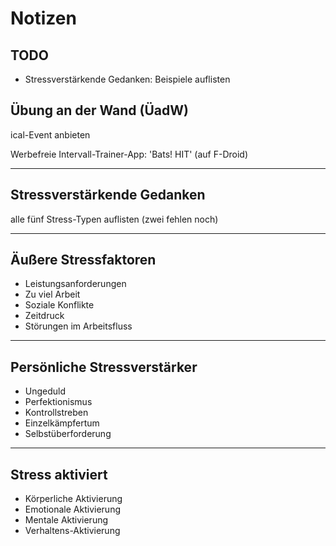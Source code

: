 # Notizen

## TODO

* Stressverstärkende Gedanken:
  Beispiele auflisten

## Übung an der Wand (ÜadW)

ical-Event anbieten

Werbefreie Intervall-Trainer-App: 'Bats! HIT' (auf F-Droid)

----

## Stressverstärkende Gedanken

alle fünf Stress-Typen auflisten (zwei fehlen noch)

----

## Äußere Stressfaktoren

* Leistungsanforderungen
* Zu viel Arbeit
* Soziale Konflikte
* Zeitdruck
* Störungen im Arbeitsfluss

----

## Persönliche Stressverstärker

* Ungeduld
* Perfektionismus
* Kontrollstreben
* Einzelkämpfertum
* Selbstüberforderung

----

## Stress aktiviert

* Körperliche Aktivierung
* Emotionale Aktivierung
* Mentale Aktivierung
* Verhaltens-Aktivierung
